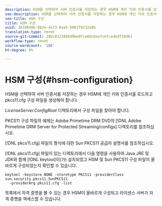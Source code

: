 ```yaml
---
description: HSM을 선택하여 서버 인증서를 저장하는 경우 HSM에 개인 키와 인증서를 로드하고 pkcs11.cfg 구성 파일을 생성해야 합니다.
seo-description: HSM을 선택하여 서버 인증서를 저장하는 경우 HSM에 개인 키와 인증서를 로드하고 pkcs11.cfg 구성 파일을 생성해야 합니다.
seo-title: HSM 구성
title: HSM 구성
uuid: 3610840b-082e-4a73-8aa5-5065f9232e0b
translation-type: tm+mt
source-git-commit: 29bc8323460d9be0fce66cbea7c6fce46df20d61
workflow-type: tm+mt
source-wordcount: '186'
ht-degree: 0%

---
```



# HSM 구성{#hsm-configuration}

HSM을 선택하여 서버 인증서를 저장하는 경우 HSM에 개인 키와 인증서를 로드하고 pkcs11.cfg 구성 파일을 생성해야 합니다.

*LicenseServer.ConfigRoot* 디렉토리에서 구성 파일을 찾아야 합니다.

PKCS11 구성 파일의 예제는 Adobe Primetime DRM DVD의 [!DNL Adobe Primetime DRM Server for Protected Streaming/configs] 디렉토리를 참조하십시오.

[!DNL pkcs11.cfg] 파일의 형식에 대한 Sun PKCS11 공급자 설명서를 참조하십시오.

[!DNL pkcs11.cfg] 파일이 있는 디렉토리에서 다음 명령을 사용하여 Java JRE 및 JDK와 함께 [!DNL keytool]이(가) 설치되었고 HSM 및 Sun PKCS11 구성 파일이 올바르게 구성되었는지 확인할 수 있습니다.

```
keytool -keystore NONE -storetype PKCS11 -providerClass sun.security.pkcs11.SunPKCS11 
  -providerArg pkcs11.cfg -list
```

목록에서 자격 증명을 볼 수 있는 경우 HSM이 올바르게 구성되고 라이센스 서버가 자격 증명을 액세스할 수 있습니다.
